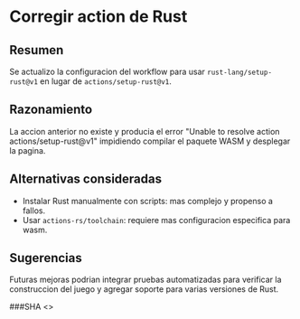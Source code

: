 # Corregir action de Rust

## Resumen
Se actualizo la configuracion del workflow para usar `rust-lang/setup-rust@v1` en lugar de `actions/setup-rust@v1`.

## Razonamiento
La accion anterior no existe y producia el error "Unable to resolve action actions/setup-rust@v1" impidiendo compilar el paquete WASM y desplegar la pagina.

## Alternativas consideradas
- Instalar Rust manualmente con scripts: mas complejo y propenso a fallos.
- Usar `actions-rs/toolchain`: requiere mas configuracion especifica para wasm.

## Sugerencias
Futuras mejoras podrian integrar pruebas automatizadas para verificar la construccion del juego y agregar soporte para varias versiones de Rust.

###SHA
<<git SHA>>
